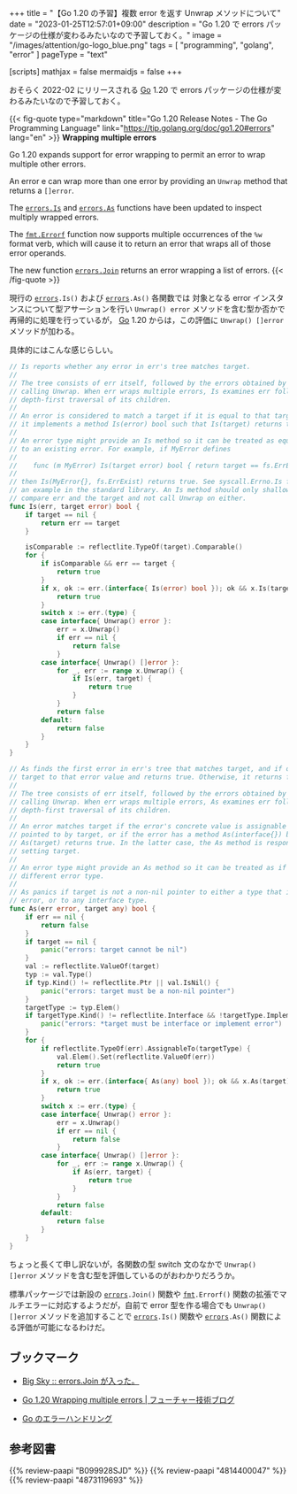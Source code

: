 +++
title = "【Go 1.20 の予習】複数 error を返す Unwrap メソッドについて"
date =  "2023-01-25T12:57:01+09:00"
description = "Go 1.20 で errors パッケージの仕様が変わるみたいなので予習しておく。"
image = "/images/attention/go-logo_blue.png"
tags = [ "programming", "golang", "error" ]
pageType = "text"

[scripts]
  mathjax = false
  mermaidjs = false
+++

おそらく 2022-02 にリリースされる [Go] 1.20 で errors パッケージの仕様が変わるみたいなので予習しておく。

{{< fig-quote type="markdown" title="Go 1.20 Release Notes - The Go Programming Language" link="https://tip.golang.org/doc/go1.20#errors" lang="en" >}}
**Wrapping multiple errors**

Go 1.20 expands support for error wrapping to permit an error to wrap multiple other errors.

An error e can wrap more than one error by providing an `Unwrap` method that returns a `[]error`.

The [`errors.Is`](https://tip.golang.org/pkg/errors/#Is) and [`errors.As`](https://tip.golang.org/pkg/errors/#As) functions have been updated to inspect multiply wrapped errors.

The [`fmt.Errorf`](https://tip.golang.org/pkg/fmt/#Errorf) function now supports multiple occurrences of the `%w` format verb, which will cause it to return an error that wraps all of those error operands.

The new function [`errors.Join`](https://tip.golang.org/pkg/errors/#Join) returns an error wrapping a list of errors. 
{{< /fig-quote >}}

現行の [`errors`]`.Is()` および [`errors`]`.As()` 各関数では 対象となる error インスタンスについて型アサーションを行い `Unwrap() error` メソッドを含む型か否かで再帰的に処理を行っているが， [Go] 1.20 からは，この評価に `Unwrap() []error` メソッドが加わる。

具体的にはこんな感じらしい。

```go { hl_lines=["37-43", "97-103"]}
// Is reports whether any error in err's tree matches target.
//
// The tree consists of err itself, followed by the errors obtained by repeatedly
// calling Unwrap. When err wraps multiple errors, Is examines err followed by a
// depth-first traversal of its children.
//
// An error is considered to match a target if it is equal to that target or if
// it implements a method Is(error) bool such that Is(target) returns true.
//
// An error type might provide an Is method so it can be treated as equivalent
// to an existing error. For example, if MyError defines
//
//    func (m MyError) Is(target error) bool { return target == fs.ErrExist }
//
// then Is(MyError{}, fs.ErrExist) returns true. See syscall.Errno.Is for
// an example in the standard library. An Is method should only shallowly
// compare err and the target and not call Unwrap on either.
func Is(err, target error) bool {
    if target == nil {
        return err == target
    }

    isComparable := reflectlite.TypeOf(target).Comparable()
    for {
        if isComparable && err == target {
            return true
        }
        if x, ok := err.(interface{ Is(error) bool }); ok && x.Is(target) {
            return true
        }
        switch x := err.(type) {
        case interface{ Unwrap() error }:
            err = x.Unwrap()
            if err == nil {
                return false
            }
        case interface{ Unwrap() []error }:
            for _, err := range x.Unwrap() {
                if Is(err, target) {
                    return true
                }
            }
            return false
        default:
            return false
        }
    }
}

// As finds the first error in err's tree that matches target, and if one is found, sets
// target to that error value and returns true. Otherwise, it returns false.
//
// The tree consists of err itself, followed by the errors obtained by repeatedly
// calling Unwrap. When err wraps multiple errors, As examines err followed by a
// depth-first traversal of its children.
//
// An error matches target if the error's concrete value is assignable to the value
// pointed to by target, or if the error has a method As(interface{}) bool such that
// As(target) returns true. In the latter case, the As method is responsible for
// setting target.
//
// An error type might provide an As method so it can be treated as if it were a
// different error type.
//
// As panics if target is not a non-nil pointer to either a type that implements
// error, or to any interface type.
func As(err error, target any) bool {
    if err == nil {
        return false
    }
    if target == nil {
        panic("errors: target cannot be nil")
    }
    val := reflectlite.ValueOf(target)
    typ := val.Type()
    if typ.Kind() != reflectlite.Ptr || val.IsNil() {
        panic("errors: target must be a non-nil pointer")
    }
    targetType := typ.Elem()
    if targetType.Kind() != reflectlite.Interface && !targetType.Implements(errorType) {
        panic("errors: *target must be interface or implement error")
    }
    for {
        if reflectlite.TypeOf(err).AssignableTo(targetType) {
            val.Elem().Set(reflectlite.ValueOf(err))
            return true
        }
        if x, ok := err.(interface{ As(any) bool }); ok && x.As(target) {
            return true
        }
        switch x := err.(type) {
        case interface{ Unwrap() error }:
            err = x.Unwrap()
            if err == nil {
                return false
            }
        case interface{ Unwrap() []error }:
            for _, err := range x.Unwrap() {
                if As(err, target) {
                    return true
                }
            }
            return false
        default:
            return false
        }
    }
}
```

ちょっと長くて申し訳ないが，各関数の型 switch 文のなかで `Unwrap() []error` メソッドを含む型を評価しているのがおわかりだろうか。

標準パッケージでは新設の [`errors`]`.Join()` 関数や [`fmt`]`.Errorf()` 関数の拡張でマルチエラーに対応するようだが，自前で error 型を作る場合でも `Unwrap() []error` メソッドを追加することで [`errors`]`.Is()` 関数や [`errors`]`.As()` 関数による評価が可能になるわけだ。

## ブックマーク

- [Big Sky :: errors.Join が入った。](https://mattn.kaoriya.net/software/lang/go/20221001015441.htm)
- [Go 1.20 Wrapping multiple errors | フューチャー技術ブログ](https://future-architect.github.io/articles/20230126a/)

- [Go のエラーハンドリング](https://zenn.dev/spiegel/books/error-handling-in-golang)

[Go]: https://go.dev/
[`errors`]: https://pkg.go.dev/errors "errors package - errors - Go Packages"
[`fmt`]: https://pkg.go.dev/fmt "fmt package - errors - Go Packages"

## 参考図書

{{% review-paapi "B099928SJD" %}} <!-- プログラミング言語Go -->
{{% review-paapi "4814400047" %}} <!-- 初めてのGo言語 -->
{{% review-paapi "4873119693" %}} <!-- 実用 Go 言語 -->
